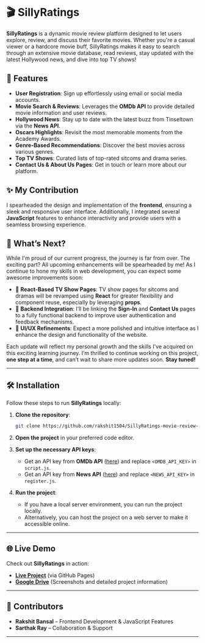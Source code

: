 # 🎬 SillyRatings 
**SillyRatings** is a dynamic movie review platform designed to let users explore, review, and discuss their favorite movies. Whether you're a casual viewer or a hardcore movie buff, SillyRatings makes it easy to search through an extensive movie database, read reviews, stay updated with the latest Hollywood news, and dive into top TV shows!

## 🚀 Features  
- **User Registration**: Sign up effortlessly using email or social media accounts.  
- **Movie Search & Reviews**: Leverages the **OMDb API** to provide detailed movie information and user reviews.  
- **Hollywood News**: Stay up to date with the latest buzz from Tinseltown via the **News API**.  
- **Oscars Highlights**: Revisit the most memorable moments from the Academy Awards.  
- **Genre-Based Recommendations**: Discover the best movies across various genres.  
- **Top TV Shows**: Curated lists of top-rated sitcoms and drama series.  
- **Contact Us & About Us Pages**: Get in touch or learn more about our platform.

## ✨ My Contribution  
I spearheaded the design and implementation of the **frontend**, ensuring a sleek and responsive user interface. Additionally, I integrated several **JavaScript** features to enhance interactivity and provide users with a seamless browsing experience.

## 🔧 What’s Next?  
While I'm proud of our current progress, the journey is far from over. The exciting part? All upcoming enhancements will be spearheaded by me! As I continue to hone my skills in web development, you can expect some awesome improvements soon:

- 🌟 **React-Based TV Show Pages**: TV show pages for sitcoms and dramas will be revamped using **React** for greater flexibility and component reuse, especially by leveraging **props**.  
- 🔗 **Backend Integration**: I’ll be linking the **Sign-In** and **Contact Us** pages to a fully functional backend to improve user authentication and feedback mechanisms.  
- 🎨 **UI/UX Refinements**: Expect a more polished and intuitive interface as I enhance the design and functionality of the website.  

Each update will reflect my personal growth and the skills I've acquired on this exciting learning journey. I’m thrilled to continue working on this project, **one step at a time**, and can’t wait to share more updates soon. **Stay tuned!**

---

## 🛠️ Installation  

Follow these steps to run **SillyRatings** locally:

1. **Clone the repository**:  
   ```bash
   git clone https://github.com/rakshit1504/SillyRatings-movie-review-site.git
   ```

2. **Open the project** in your preferred code editor.

3. **Set up the necessary API keys**:  
   - Get an API key from **OMDb API** ([here](https://www.omdbapi.com/)) and replace `<OMDB_API_KEY>` in `script.js`.  
   - Get an API key from **News API** ([here](https://newsapi.org/)) and replace `<NEWS_API_KEY>` in `register.js`.

4. **Run the project**:  
   - If you have a local server environment, you can run the project locally.  
   - Alternatively, you can host the project on a web server to make it accessible online.

---

## 🌐 Live Demo  
Check out **SillyRatings** in action:  
- **[Live Project](https://rakshit1504.github.io/SillyRatings-movie-review-site/)** (via GitHub Pages)  
- **[Google Drive](https://docs.google.com/document/d/16zg02brFnIXujYh6WWJZden7n59JFFm8/edit?usp=sharing&ouid=113601754252652920446&rtpof=true&sd=true)** (Screenshots and detailed project information)

---

## 👥 Contributors  
- **Rakshit Bansal** – Frontend Development & JavaScript Features  
- **Sarthak Ray** – Collaboration & Support  

---
